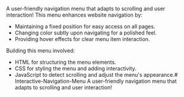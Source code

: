 A user-friendly navigation menu that adapts to scrolling and user interaction! This menu enhances website navigation by:
- Maintaining a fixed position for easy access on all pages.
- Changing color subtly upon navigating for a polished feel.
- Providing hover effects for clear menu item interaction.

Building this menu involved:
- HTML for structuring the menu elements.
- CSS for styling the menu and adding interactivity.
- JavaScript to detect scrolling and adjust the menu's appearance.# Interactive-Navigation-Menu
A user-friendly navigation menu that adapts to scrolling and user interaction!

